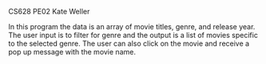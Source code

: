 CS628 PE02 Kate Weller

In this program the data is an array of movie titles, genre, and release year.  The user input is to filter for genre and the output is a list of 
movies specific to the selected genre.  The user can also click on the movie and receive a pop up message with the movie name.
